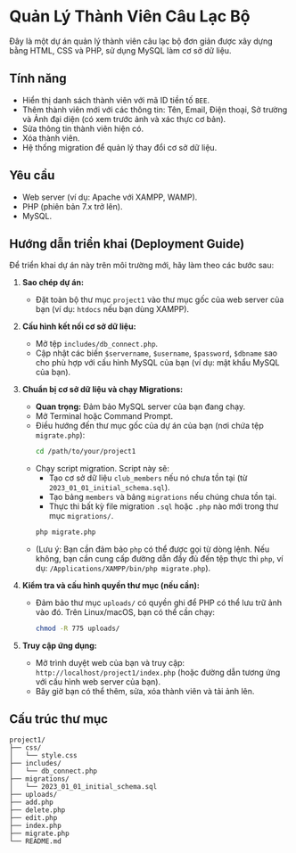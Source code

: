 # Quản Lý Thành Viên Câu Lạc Bộ

Đây là một dự án quản lý thành viên câu lạc bộ đơn giản được xây dựng bằng HTML, CSS và PHP, sử dụng MySQL làm cơ sở dữ liệu.

## Tính năng

- Hiển thị danh sách thành viên với mã ID tiền tố `BEE`.
- Thêm thành viên mới với các thông tin: Tên, Email, Điện thoại, Sở trường và Ảnh đại diện (có xem trước ảnh và xác thực cơ bản).
- Sửa thông tin thành viên hiện có.
- Xóa thành viên.
- Hệ thống migration để quản lý thay đổi cơ sở dữ liệu.

## Yêu cầu

- Web server (ví dụ: Apache với XAMPP, WAMP).
- PHP (phiên bản 7.x trở lên).
- MySQL.

## Hướng dẫn triển khai (Deployment Guide)

Để triển khai dự án này trên môi trường mới, hãy làm theo các bước sau:

1.  **Sao chép dự án:**
    - Đặt toàn bộ thư mục `project1` vào thư mục gốc của web server của bạn (ví dụ: `htdocs` nếu bạn dùng XAMPP).

2.  **Cấu hình kết nối cơ sở dữ liệu:**
    - Mở tệp `includes/db_connect.php`.
    - Cập nhật các biến `$servername`, `$username`, `$password`, `$dbname` sao cho phù hợp với cấu hình MySQL của bạn (ví dụ: mật khẩu MySQL của bạn).

3.  **Chuẩn bị cơ sở dữ liệu và chạy Migrations:**
    - **Quan trọng:** Đảm bảo MySQL server của bạn đang chạy.
    - Mở Terminal hoặc Command Prompt.
    - Điều hướng đến thư mục gốc của dự án của bạn (nơi chứa tệp `migrate.php`):
        ```bash
        cd /path/to/your/project1
        ```
    - Chạy script migration. Script này sẽ:
        - Tạo cơ sở dữ liệu `club_members` nếu nó chưa tồn tại (từ `2023_01_01_initial_schema.sql`).
        - Tạo bảng `members` và bảng `migrations` nếu chúng chưa tồn tại.
        - Thực thi bất kỳ file migration `.sql` hoặc `.php` nào mới trong thư mục `migrations/`.
        ```bash
        php migrate.php
        ```
    - (Lưu ý: Bạn cần đảm bảo `php` có thể được gọi từ dòng lệnh. Nếu không, bạn cần cung cấp đường dẫn đầy đủ đến tệp thực thi `php`, ví dụ: `/Applications/XAMPP/bin/php migrate.php`).

4.  **Kiểm tra và cấu hình quyền thư mục (nếu cần):**
    - Đảm bảo thư mục `uploads/` có quyền ghi để PHP có thể lưu trữ ảnh vào đó. Trên Linux/macOS, bạn có thể cần chạy:
        ```bash
        chmod -R 775 uploads/
        ```

5.  **Truy cập ứng dụng:**
    - Mở trình duyệt web của bạn và truy cập:
        `http://localhost/project1/index.php` (hoặc đường dẫn tương ứng với cấu hình web server của bạn).
    - Bây giờ bạn có thể thêm, sửa, xóa thành viên và tải ảnh lên.

## Cấu trúc thư mục

```
project1/
├── css/
│   └── style.css
├── includes/
│   └── db_connect.php
├── migrations/
│   └── 2023_01_01_initial_schema.sql
├── uploads/
├── add.php
├── delete.php
├── edit.php
├── index.php
├── migrate.php
└── README.md
```
